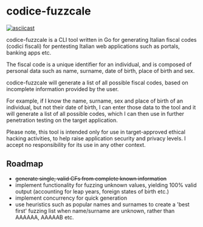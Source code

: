 
# codice-fuzzcale

[![asciicast](https://asciinema.org/a/428246.svg)](https://asciinema.org/a/428246)

codice-fuzzcale is a CLI tool written in Go for generating Italian fiscal codes (codici fiscali) for pentesting Italian web applications such as portals, banking apps etc. 

The fiscal code is a unique identifier for an individual, and is composed of personal data such as name, surname, date of birth, place of birth and sex. 

codice-fuzzcale will generate a list of all possible fiscal codes, based on incomplete information provided by the user. 

For example, if I know the name, surname, sex and place of birth of an individual, but not their date of birth, I can enter those data to the tool and it will generate a list of all possible codes, which I can then use in further penetration testing on the target application. 

Please note, this tool is intended only for use in target-approved ethical hacking activities, to help raise application security and privacy levels. I accept no responsibility for its use in any other context.

## Roadmap
- <s>generate single, valid CFs from complete known information</s>
- implement functionality for fuzzing unknown values, yielding 100% valid output (accounting for leap years, foreign states of birth etc.)
- implement concurrency for quick generation
- use heuristics such as popular names and surnames to create a 'best first' fuzzing list when name/surname are unknown, rather than AAAAAA, AAAAAB etc. 
